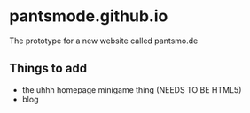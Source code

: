 # pantsmode.github.io
The prototype for a new website called pantsmo.de

## Things to add
* the uhhh homepage minigame thing (NEEDS TO BE HTML5)
* blog
